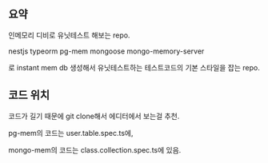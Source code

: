 ## 요약

인메모리 디비로 유닛테스트 해보는 repo.

nestjs
typeorm pg-mem
mongoose mongo-memory-server

로 instant mem db 생성해서 유닛테스트하는 테스트코드의 기본 스타일을 잡는 repo.

## 코드 위치

코드가 길기 때문에 git clone해서 에디터에서 보는걸 추천.

pg-mem의 코드는 user.table.spec.ts에,

mongo-mem의 코드는 class.collection.spec.ts에 있음.
